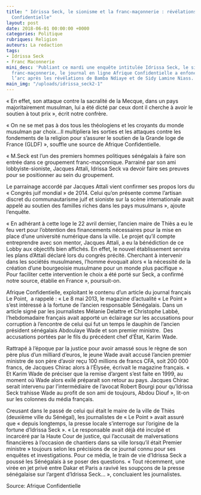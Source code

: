 ```yaml
---
title: " Idrissa Seck, le sionisme et la franc-maçonnerie : révélations de Afrique
  Confidentielle"
layout: post
date: 2018-06-01 00:00:00 +0000
categories: Politique
rubriques: Religion
auteurs: La redaction
tags:
- Idrissa Seck
- Franc Maconnerie
mini_desc: 'Publiant ce mardi une enquête intitulée Idrissa Seck, le sionisme et la
  franc-maçonnerie, le journal en ligne Afrique Confidentielle a enfoncé un coin dans
  l’arc après les révélations de Bamba Ndiaye et de Sidy Lamine Niass. '
main_img: "/uploads/idrissa_seck2-1"
---
```

« En effet, son attaque contre la sacralité de la Mecque, dans un pays majoritairement musulman, lui a été dicté par ceux dont il cherche à avoir le soutien à tout prix », écrit notre confrère.

« On ne se met pas à dos tous les théologiens et les croyants du monde musulman par choix…Il multipliera les sorties et les attaques contre les fondements de la religion pour s’assurer le soutien de la Grande loge de France (GLDF) », souffle une source de Afrique Confidentielle.

« M.Seck est l’un des premiers hommes politiques sénégalais à faire son entrée dans ce groupement franc-maçonnique. Parrainé par son ami lobbyiste-sioniste, Jacques Attali, Idrissa Seck va devoir faire ses preuves pour se positionner au sein du groupement.

Le parrainage accordé par Jacques Attali vient confirmer ses propos lors du « Congrès juif mondial » de 2014. Celui qu’on présente comme l’artisan discret du communautarisme juif et sioniste sur la scène internationale avait appelé au soutien des familles riches dans les pays musulmans », ajoute l’enquête.

« En adhérant à cette loge le 22 avril dernier, l’ancien maire de Thiès a eu le feu vert pour l’obtention des financements nécessaires pour la mise en place d’une université numérique dans la ville. Le projet qu’il compte entreprendre avec son mentor, Jacques Attali, a eu la bénédiction de ce Lobby aux objectifs bien affichés. En effet, le nouvel établissement servira les plans d’Attali déclaré lors du congrès précité. Cherchant à intervenir dans les sociétés musulmanes, l’homme évoquait alors « la nécessité de la création d’une bourgeoisie musulmane pour un monde plus pacifique ». Pour faciliter cette intervention le choix a été porté sur Seck, a confirmé notre source, établie en France », poursuit-on.

Afrique Confidentielle, exploitant le contenu d’un article du journal français Le Point,  a rappelé : « Le 8 mai 2013, le magazine d’actualité « Le Point » s’est intéressé à la fortune de l’ancien responsable Sénégalais. Dans un article signé par les journalistes Mélanie Delattre et Christophe Labbé, l’hebdomadaire français avait apporté un éclairage sur les accusations pour corruption à l’encontre de celui qui fut un temps le dauphin de l’ancien président sénégalais Abdoulaye Wade et son premier ministre.  Des accusations portées par le fils du précédent chef d’État, Karim Wade.

Rattrapé à l’époque par la justice pour avoir amassé sous le règne de son père plus d’un milliard d’euros, le jeune Wade avait accusé l’ancien premier ministre de son père d’avoir reçu 100 millions de francs CFA, soit 200 000 francs, de Jacques Chirac alors à l’Élysée, écrivait le magazine français. « Et Karim Wade de préciser que la remise d’argent s’est faite en 1999, au moment où Wade alors exilé préparait son retour au pays. Jacques Chirac serait intervenu par l’intermédiaire de l’avocat Robert Bourgi pour qu’Idrissa Seck trahisse Wade au profit de son ami de toujours, Abdou Diouf », lit-on sur les colonnes du média français.

Creusant dans le passé de celui qui était le maire de la ville de Thiès (deuxième ville du Sénégal), les journalistes de « Le Point » avait assuré que « depuis longtemps, la presse locale s’interroge sur l’origine de la fortune d’Idrissa Seck ». « Le responsable avait déjà été inculpé et incarcéré par la Haute Cour de justice, qui l’accusait de malversations financières à l’occasion de chantiers dans sa ville lorsqu’il était Premier ministre » toujours selon les précisions de ce journal connu pour ses enquêtes et investigations. Pour ce média, le train de vie d’Idrissa Seck a poussé les Sénégalais à se poser des questions. « Tout récemment, une virée en jet privé entre Dakar et Paris a ravivé les soupçons de la presse sénégalaise sur l’argent d’Idrissa Seck… », concluaient les journalistes.

Source: Afrique Confidentielle